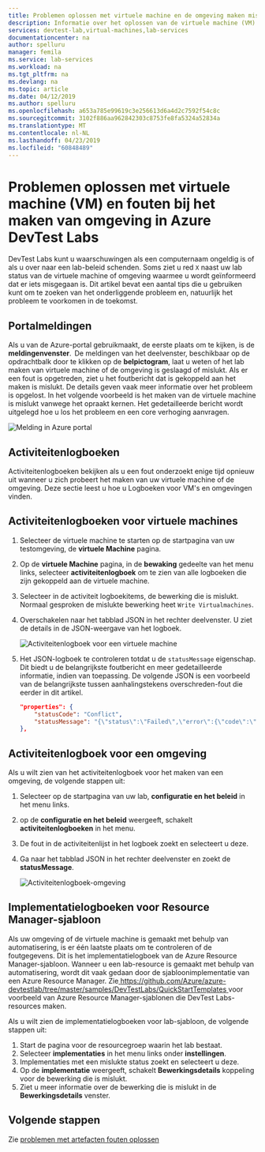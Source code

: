 ```yaml
---
title: Problemen oplossen met virtuele machine en de omgeving maken mislukte Azure DevTest Labs | Microsoft Docs
description: Informatie over het oplossen van de virtuele machine (VM) en fouten bij het maken in Azure DevTest Labs omgeving.
services: devtest-lab,virtual-machines,lab-services
documentationcenter: na
author: spelluru
manager: femila
ms.service: lab-services
ms.workload: na
ms.tgt_pltfrm: na
ms.devlang: na
ms.topic: article
ms.date: 04/12/2019
ms.author: spelluru
ms.openlocfilehash: a653a785e99619c3e256613d6a4d2c7592f54c8c
ms.sourcegitcommit: 3102f886aa962842303c8753fe8fa5324a52834a
ms.translationtype: MT
ms.contentlocale: nl-NL
ms.lasthandoff: 04/23/2019
ms.locfileid: "60848489"
---
```

# <a name="troubleshoot-virtual-machine-vm-and-environment-creation-failures-in-azure-devtest-labs"></a>Problemen oplossen met virtuele machine (VM) en fouten bij het maken van omgeving in Azure DevTest Labs
DevTest Labs kunt u waarschuwingen als een computernaam ongeldig is of als u over naar een lab-beleid schenden. Soms ziet u red `X` naast uw lab status van de virtuele machine of omgeving waarmee u wordt geïnformeerd dat er iets misgegaan is.  Dit artikel bevat een aantal tips die u gebruiken kunt om te zoeken van het onderliggende probleem en, natuurlijk het probleem te voorkomen in de toekomst.

## <a name="portal-notifications"></a>Portalmeldingen
Als u van de Azure-portal gebruikmaakt, de eerste plaats om te kijken, is de **meldingenvenster**.  De meldingen van het deelvenster, beschikbaar op de opdrachtbalk door te klikken op de **belpictogram**, laat u weten of het lab maken van virtuele machine of de omgeving is geslaagd of mislukt.  Als er een fout is opgetreden, ziet u het foutbericht dat is gekoppeld aan het maken is mislukt. De details geven vaak meer informatie over het probleem is opgelost. In het volgende voorbeeld is het maken van de virtuele machine is mislukt vanwege het opraakt kernen. Het gedetailleerde bericht wordt uitgelegd hoe u los het probleem en een core verhoging aanvragen.

![Melding in Azure portal](./media/troubleshoot-vm-environment-creation-failures/portal-notification.png)


## <a name="activity-logs"></a>Activiteitenlogboeken
Activiteitenlogboeken bekijken als u een fout onderzoekt enige tijd opnieuw uit wanneer u zich probeert het maken van uw virtuele machine of de omgeving. Deze sectie leest u hoe u Logboeken voor VM's en omgevingen vinden.

## <a name="activity-logs-for-virtual-machines"></a>Activiteitenlogboeken voor virtuele machines

1. Selecteer de virtuele machine te starten op de startpagina van uw testomgeving, de **virtuele Machine** pagina.
2. Op de **virtuele Machine** pagina, in de **bewaking** gedeelte van het menu links, selecteer **activiteitenlogboek** om te zien van alle logboeken die zijn gekoppeld aan de virtuele machine.
3. Selecteer in de activiteit logboekitems, de bewerking die is mislukt. Normaal gesproken de mislukte bewerking heet `Write Virtualmachines`.
4. Overschakelen naar het tabblad JSON in het rechter deelvenster. U ziet de details in de JSON-weergave van het logboek.

    ![Activiteitenlogboek voor een virtuele machine](./media/troubleshoot-vm-environment-creation-failures/vm-activity-log.png)
5. Het JSON-logboek te controleren totdat u de `statusMessage` eigenschap. Dit biedt u de belangrijkste foutbericht en meer gedetailleerde informatie, indien van toepassing. De volgende JSON is een voorbeeld van de belangrijkste tussen aanhalingstekens overschreden-fout die eerder in dit artikel.

    ```json
    "properties": {
        "statusCode": "Conflict",
        "statusMessage": "{\"status\":\"Failed\",\"error\":{\"code\":\"ResourceDeploymentFailure\",\"message\":\"The resource operation completed with terminal provisioning state 'Failed'.\",\"details\":[{\"code\":\"OperationNotAllowed\",\"message\":\"Operation results in exceeding quota limits of Core. Maximum allowed: 100, Current in use: 100, Additional requested: 8. Please read more about quota increase at http://aka.ms/corequotaincrease.\"}]}}",
    },
    ```

## <a name="activity-log-for-an-environment"></a>Activiteitenlogboek voor een omgeving

Als u wilt zien van het activiteitenlogboek voor het maken van een omgeving, de volgende stappen uit:

1. Selecteer op de startpagina van uw lab, **configuratie en het beleid** in het menu links.
2. op de **configuratie en het beleid** weergeeft, schakelt **activiteitenlogboeken** in het menu.
3. De fout in de activiteitenlijst in het logboek zoekt en selecteert u deze.
4. Ga naar het tabblad JSON in het rechter deelvenster en zoekt de **statusMessage**.

    ![Activiteitenlogboek-omgeving](./media/troubleshoot-vm-environment-creation-failures/envirionment-activity-log.png)

## <a name="resource-manager-template-deployment-logs"></a>Implementatielogboeken voor Resource Manager-sjabloon
Als uw omgeving of de virtuele machine is gemaakt met behulp van automatisering, is er één laatste plaats om te controleren of de foutgegevens. Dit is het implementatielogboek van de Azure Resource Manager-sjabloon. Wanneer u een lab-resource is gemaakt met behulp van automatisering, wordt dit vaak gedaan door de sjabloonimplementatie van een Azure Resource Manager. Zie[ https://github.com/Azure/azure-devtestlab/tree/master/samples/DevTestLabs/QuickStartTemplates ](https://github.com/Azure/azure-devtestlab/tree/master/samples/DevTestLabs/QuickStartTemplates) voor voorbeeld van Azure Resource Manager-sjablonen die DevTest Labs-resources maken.

Als u wilt zien de implementatielogboeken voor lab-sjabloon, de volgende stappen uit:

1. Start de pagina voor de resourcegroep waarin het lab bestaat.
2. Selecteer **implementaties** in het menu links onder **instellingen**.
3. Implementaties met een mislukte status zoekt en selecteert u deze.
4. Op de **implementatie** weergeeft, schakelt **Bewerkingsdetails** koppeling voor de bewerking die is mislukt.
5. Ziet u meer informatie over de bewerking die is mislukt in de **Bewerkingsdetails** venster.

## <a name="next-steps"></a>Volgende stappen
Zie [problemen met artefacten fouten oplossen](devtest-lab-troubleshoot-artifact-failure.md)